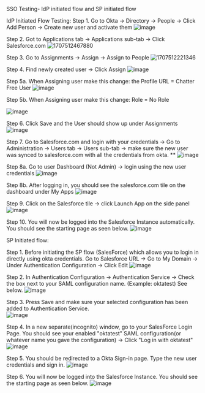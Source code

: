 SSO Testing- IdP initiated flow and SP initiated flow


IdP Initiated Flow Testing:
Step 1. Go to Okta -> Directory -> People -> Click Add Person -> Create new user and activate them 
![image](https://github.com/user-attachments/assets/c4d2e72d-277b-4623-8acc-0d76d90534ba)

Step 2. Got to Applications tab -> Applications sub-tab -> Click Salesforce.com
![1707512467880](https://github.com/user-attachments/assets/9278a5c3-e2dd-4953-aec5-dc2acc22326e)

Step 3. Go to Assignments -> Assign -> Assign to People
![1707512221346](https://github.com/user-attachments/assets/596a33f5-0d54-49c9-8607-eb35f0793ba7)

Step 4. Find newly created user -> Click Assign
![image](https://github.com/user-attachments/assets/8ade1646-2a17-43a6-acf6-ce70fac76dc6)

Step 5a. When Assigning user make this change: the Profile URL = Chatter Free User 
![image](https://github.com/user-attachments/assets/61af9849-8729-42df-a138-14111413a24a)

Step 5b. When Assigning user make this change: Role = No Role

![image](https://github.com/user-attachments/assets/1aedcda8-1531-4525-841b-4215594ca9be)

Step 6. Click Save and the User should show up under Assignments 
![image](https://github.com/user-attachments/assets/acc3dc02-0350-4774-87c3-03687f67b802)

Step 7. Go to Salesforce.com and login with your credentials -> Go to Administration -> Users tab  -> Users sub-tab -> make sure the new user was synced to salesforce.com with all the credentials from okta. **
![image](https://github.com/user-attachments/assets/3126d4bd-ba45-4483-aa67-e0c70370fd2d)

Step 8a. Go to user Dashboard (Not Admin) -> login using the new user credentials
![image](https://github.com/user-attachments/assets/e9e6f0fe-e423-4c6d-960f-6984d196e1d8)

Step 8b. After logging in, you should see the salesforce.com tile on the dashboard under My Apps
![image](https://github.com/user-attachments/assets/941c888a-e4ee-4f8a-9c70-37aebe3aec3d)

Step 9. Click on the Salesforce tile -> click Launch App on the side panel
![image](https://github.com/user-attachments/assets/52c8b5a9-c199-4be8-9acc-68da64647434)


Step 10. You will now be logged into the Salesforce Instance automatically. You should see the starting page as seen below.
![image](https://github.com/user-attachments/assets/e24db6e6-97c3-4130-bfbb-036872e9634c)

SP Initiated flow:

Step 1. Before initiating the SP flow (SalesForce) which allows you to login in directly using okta credentials. Go to Salesforce URL -> Go to My Domain -> Under Authentication Configuration -> Click Edit
![image](https://github.com/user-attachments/assets/287e4f7b-1e23-4fb5-bad6-34c3f82e7c2b)

Step 2. In Authentication Configuration -> Authentication Service -> Check the box next to your SAML configuration name. (Example: oktatest) See below. 
![image](https://github.com/user-attachments/assets/e5da8a18-ae59-4869-b1e3-949a51e2bef2)

Step 3. Press Save and make sure your selected configuration has been added to Authentication Service.  
![image](https://github.com/user-attachments/assets/e4142543-c17c-4e22-bc9c-e9da8e479af3)

Step 4. In a new separate(incognito) window, go to your SalesForce Login Page. You should see your enabled "oktatest" SAML configuration(or whatever name you gave the configuration) -> Click "Log in with oktatest" 
![image](https://github.com/user-attachments/assets/6e2cd913-eff8-4f82-aac6-0048b8d6c4de)

Step 5. You should be redirected to a Okta Sign-in page. Type the new user credentials and sign in.
![image](https://github.com/user-attachments/assets/f076522b-b56b-480b-8282-d0dd38f5f0f5)

Step 6. You will now be logged into the Salesforce Instance. You should see the starting page as seen below.
![image](https://github.com/user-attachments/assets/83664e81-4085-4660-8b6f-1842e4680bc4)


